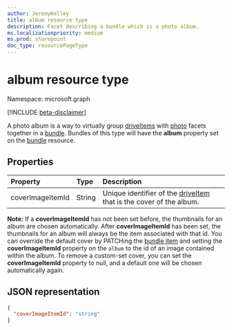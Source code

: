 ```yaml
---
author: JeremyKelley
title: album resource type
description: Facet describing a bundle which is a photo album.
ms.localizationpriority: medium
ms.prod: sharepoint
doc_type: resourcePageType
---
```


# album resource type

Namespace: microsoft.graph

[!INCLUDE [beta-disclaimer](../../includes/beta-disclaimer.md)]

A photo album is a way to virtually group [driveItems][driveItem] with [photo][] facets together in a [bundle][]. Bundles of this type will have the **album** property set on the [bundle][] resource.

## Properties

| Property         | Type   | Description                                                            |
| :--------------- | :----- | :--------------------------------------------------------------------- |
| coverImageItemId | String | Unique identifier of the [driveItem][] that is the cover of the album. |

**Note:** If a **coverImageItemId** has not been set before, the thumbnails for an album are chosen automatically.
After **coverImageItemId** has been set, the thumbnails for an album will always be the item associated with that id.
You can override the default cover by PATCHing the [bundle item][bundle] and setting the **coverImageItemId** property on the `album` to the id of an image contained within the album.
To remove a custom-set cover, you can set the **coverImageItemId** property to null, and a default one will be chosen automatically again.

## JSON representation

<!-- { "blockType": "resource", "@odata.type": "microsoft.graph.album" } -->

```json
{
  "coverImageItemId": "string"
}
```

[bundle]: bundle.md
[driveItem]: driveItem.md
[photo]: photo.md
